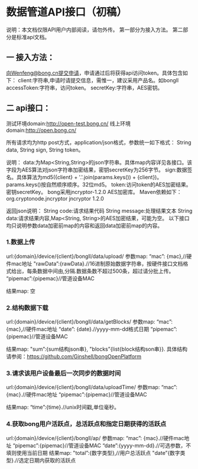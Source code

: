 # 数据管道API接口（初稿）

说明：本文档仅限API用户内部阅读，请勿外传。
第一部分为接入方法。
第二部分是标准api文档。

## 一 接入方法：
向Wenfeng@bong.cn提交申请，申请通过后将获得api访问token。具体包含如下：
client:字符串,申请时请提交信息，需惟一，建议采用产品名。如bongll
accessToken:字符串，访问token。
secretKey:字符串，AES密钥。

## 二 api接口：
测试环境domain:http://open-test.bong.cn/
线上环境domain:http://open.bong.cn/

所有请求均为http post方式，application/json格式，参数统一如下格式：
String data,
String sign,
String token。

说明：
data:为Map<String,String>的json字符串。具体map内容详见各接口。该字段为AES算法对json字符串加密结果，密钥secretKey为256字节。
sign:数据签名。具体算法为md5({client} + '.'.join(params.keys()) + {client})。params.keys()按自然顺序顺序。32位md5。
token:访问token的AES加密结果。密钥secretKey。
bong采用jncryptor-1.2.0 AES加密库。
Maven依赖如下：
<dependency>
	<groupId>org.cryptonode.jncryptor</groupId>
	<artifactId>jncryptor</artifactId>
	<version>1.2.0</version>
</dependency>

返回json说明：
String code:请求结果代码
String message:处理结果文本
String data:请求结果内容,Map<String, String>的AES加密结果，可能为空。
以下接口均只说明参数data加密前map的内容和返回data加密前map的内容。

### 1.数据上传
url:{domain}/device/{client}/bongll/data/upload/
参数map:
“mac”: {mac},//硬件mac地址
"rawData”:{rawData}.//16进制原始数据字符串，按硬件接口文档格式给出，每条数据中间由,分隔.数据条数不超过500条，超过请分批上传。
“pipemac”:{pipemac}//管道设备MAC

结果map:
空

### 2.结构数据下载
url:{domain}/device/{client}/bongll/data/getBlocks/
参数map:
“mac”: {mac},//硬件mac地址
“date”: {date}.//yyyy-mm-dd格式日期
“pipemac”:{pipemac}//管道设备MAC

结果map:
"sum”:{sum结构json串},
"blocks”{list{block结构son串}}.
具体结构请参阅：https://github.com/Ginshell/bongOpenPlatform

### 3.请求该用户设备最后一次同步的数据时间
url:{domain}/device/{client}/bongll/data/uploadTime/
参数map:
“mac”: {mac}.//硬件mac地址
“pipemac”:{pipemac}//管道设备MAC

结果map:
“time”:{time}.//unix时间戳,单位毫秒。

### 4.获取bong用户活跃点，总活跃点和指定日期获得的活跃点
url:{domain}/device/{client}/bongll/ap/
参数map:
“mac”: {mac}.//硬件mac地址
“pipemac”:{pipemac}//管道设备MAC
“date”:{yyyy-mm-dd}.//可选参数，不填则使用当前日期
结果map:
"total”:{数字类型},//用户总活跃点
"date”{数字类型}.//选定日期内获取的活跃点

